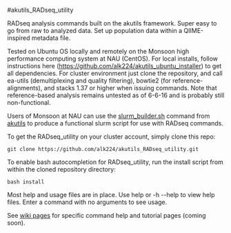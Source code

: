 #akutils_RADseq_utility  

RADseq analysis commands built on the akutils framework. Super easy to go from raw to analyzed data. Set up population data within a QIIME-inspired metadata file.  

Tested on Ubuntu OS locally and remotely on the Monsoon high performance computing system at NAU (CentOS). For local installs, follow instructions here (https://github.com/alk224/akutils_ubuntu_installer) to get all dependencies. For cluster environment just clone the repository, and call ea-utils (demultiplexing and quality filtering), bowtie2 (for reference-alignments), and stacks 1.37 or higher when issuing commands. Note that reference-based analysis remains untested as of 6-6-16 and is probably still non-functional.

Users of Monsoon at NAU can use the [slurm_builder.sh](https://github.com/alk224/akutils-v1.2/wiki/slurm_builder.sh) command from [akutils](http://alk224.github.io/akutils-v1.2/) to produce a functional slurm script for use with RADseq commands.

To get the RADseq_utility on your cluster account, simply clone this repo:  

    git clone https://github.com/alk224/akutils_RADseq_utility.git

To enable bash autocompletion for RADseq_utility, run the install script from within the cloned repository directory:  

    bash install  


Most help and usage files are in place. Use help or -h --help to view help files. Enter a command with no arguments to see usage.  

See [wiki pages](https://github.com/alk224/akutils_RADseq_utility/wiki) for specific command help and tutorial pages (coming soon).  
